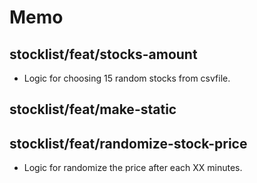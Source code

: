 # Memo

## stocklist/feat/stocks-amount
- Logic for choosing 15 random stocks from csvfile.

## stocklist/feat/make-static

## stocklist/feat/randomize-stock-price
- Logic for randomize the price after each XX minutes.
